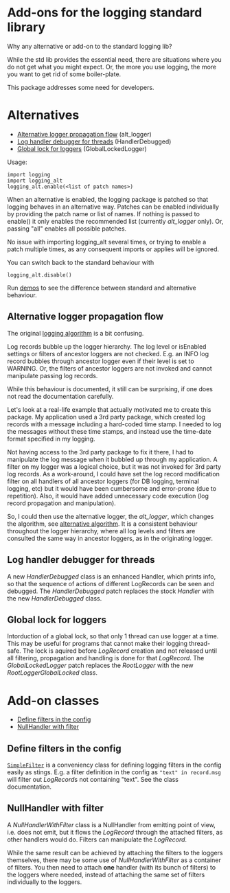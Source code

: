 # Add-ons for the logging standard library

Why any alternative or add-on to the standard logging lib?

While the std lib provides the essential need, there are situations where you do not get what you might expect. Or, the more you use logging, the more you want to get rid of some boiler-plate.

This package addresses some need for developers.


# Alternatives

- [Alternative logger propagation flow](#alternative-logger-propagation-flow) (alt_logger)
- [Log handler debugger for threads](#log-handler-debugger-for-threads) (HandlerDebugged)
- [Global lock for loggers](#global-lock-for-loggers) (GlobalLockedLogger)

Usage:
```
import logging
import logging_alt
logging_alt.enable(<list of patch names>)
```

When an alternative is enabled, the logging package is patched so that logging behaves in an alternative way. Patches can be enabled individually by providing the patch name or list of names. If nothing is passed to enable() it only enables the recommended list (currently _alt_logger_ only). Or, passing "all" enables all possible patches.

No issue with importing logging_alt several times, or trying to enable a patch multiple times, as any consequent imports or applies will be ignored.

You can switch back to the standard behaviour with
```
logging_alt.disable()
```

Run [demos](demo) to see the difference between standard and alternative behaviour.


## Alternative logger propagation flow

The original [logging algorithm](https://docs.python.org/howto/logging.html#logging-flow) is a bit confusing.

Log records bubble up the logger hierarchy. The log level or isEnabled settings or filters of ancestor loggers are not checked. E.g. an INFO log record bubbles through ancestor logger even if their level is set to WARNING. Or, the filters of ancestor loggers are not invoked and cannot manipulate passing log records.

While this behaviour is documented, it still can be surprising, if one does not read the documentation carefully.

Let's look at a real-life example that actually motivated me to create this package. My application used a 3rd party package, which created log records with a message including a hard-coded time stamp. I needed to log the messages without these time stamps, and instead use the time-date format specified in my logging.

Not having access to the 3rd party package to fix it there, I had to manipulate the log message when it bubbled up through my application. A filter on my logger was a logical choice, but it was not invoked for 3rd party log records. As a work-around, I could have set the log record modification filter on all handlers of all ancestor loggers (for DB logging, terminal logging, etc) but it would have been cumbersome and error-prone (due to repetition). Also, it would
have added unnecessary code execution (log record propagation and manipulation).

So, I could then use the alternative logger, the _alt_logger_, which changes the algorithm, see [alternative algorithm](docs/alt_algorithm.png). It is a consistent behaviour throughout the logger hierarchy, where all log levels and filters are consulted the same way in ancestor loggers, as in the originating logger.


## Log handler debugger for threads

A new _HandlerDebugged_ class is an enhanced Handler, which prints info, so that the sequence of actions of different LogRecords can be seen and debugged. The _HandlerDebugged_ patch replaces the stock _Handler_ with the new _HandlerDebugged_ class.


## Global lock for loggers

Intorduction of a global lock, so that only 1 thread can use logger at a time. This may be useful for programs that cannot make their logging thread-safe. The lock is aquired before _LogRecord_ creation and not released until all filtering, propagation and handling is done for that _LogRecord_. The _GlobalLockedLogger_ patch replaces the _RootLogger_ with the new _RootLoggerGlobalLocked_ class.


# Add-on classes

- [Define filters in the config](#define-filters-in-the-config)
- [NullHandler with filter](#nullhandler-with-filter)


## Define filters in the config

[``SimpleFilter``](logging_alt.py#lines-196) is a conveniency class for defining logging filters in the config easily as stings. E.g. a filter definition in the config as `"text" in record.msg` will filter out *LogRecord*s not containing "text". See the class documentation.


## NullHandler with filter

A _NullHandlerWithFilter_ class is a NullHandler from emitting point of view, i.e. does not emit, but it flows the _LogRecord_ through the attached filters, as other handlers would do. Filters can manipulate the _LogRecord_.

While the same result can be achieved by attaching the filters to the loggers themselves, there may be some use of _NullHandlerWithFilter_ as a container of filters. You then need to attach **one** handler (with its bunch of filters) to the loggers where needed, instead of attaching the same set of filters individually to the loggers.
